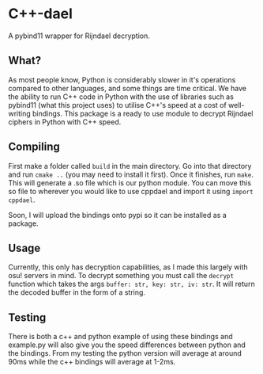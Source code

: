 # C++-dael

A pybind11 wrapper for Rijndael decryption.

## What?

As most people know, Python is considerably slower in it's operations compared to other languages, and some things are time critical. We have the ability to run C++ code in Python with the use of libraries such as pybind11 (what this project uses) to utilise C++'s speed at a cost of well- writing bindings. This package is a ready to use module to decrypt Rijndael ciphers in Python with C++ speed.

## Compiling

First make a folder called `build` in the main directory. Go into that directory and run `cmake ..` (you may need to install it first). Once it finishes, run `make`. This will generate a .so file which is our python module. You can move this so file to wherever you would like to use cppdael and import it using `import cppdael`.

Soon, I will upload the bindings onto pypi so it can be installed as a package.

## Usage

Currently, this only has decryption capabilities, as I made this largely with osu! servers in mind. To decrypt something you must call the `decrypt` function which takes the args `buffer: str, key: str, iv: str`. It will return the decoded buffer in the form of a string.

## Testing

There is both a c++ and python example of using these bindings and example.py will also give you the speed differences between python and the bindings. From my testing the python version will average at around 90ms while the c++ bindings will average at 1-2ms.